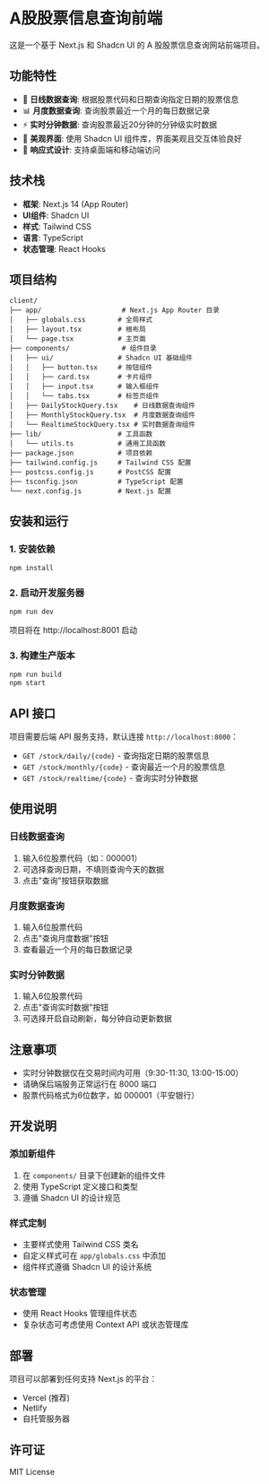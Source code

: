 # A股股票信息查询前端

这是一个基于 Next.js 和 Shadcn UI 的 A 股股票信息查询网站前端项目。

## 功能特性

- 📅 **日线数据查询**: 根据股票代码和日期查询指定日期的股票信息
- 📊 **月度数据查询**: 查询股票最近一个月的每日数据记录
- ⚡ **实时分钟数据**: 查询股票最近20分钟的分钟级实时数据
- 🎨 **美观界面**: 使用 Shadcn UI 组件库，界面美观且交互体验良好
- 📱 **响应式设计**: 支持桌面端和移动端访问

## 技术栈

- **框架**: Next.js 14 (App Router)
- **UI组件**: Shadcn UI
- **样式**: Tailwind CSS
- **语言**: TypeScript
- **状态管理**: React Hooks

## 项目结构

```
client/
├── app/                    # Next.js App Router 目录
│   ├── globals.css        # 全局样式
│   ├── layout.tsx         # 根布局
│   └── page.tsx           # 主页面
├── components/             # 组件目录
│   ├── ui/                # Shadcn UI 基础组件
│   │   ├── button.tsx     # 按钮组件
│   │   ├── card.tsx       # 卡片组件
│   │   ├── input.tsx      # 输入框组件
│   │   └── tabs.tsx       # 标签页组件
│   ├── DailyStockQuery.tsx    # 日线数据查询组件
│   ├── MonthlyStockQuery.tsx  # 月度数据查询组件
│   └── RealtimeStockQuery.tsx # 实时数据查询组件
├── lib/                   # 工具函数
│   └── utils.ts           # 通用工具函数
├── package.json           # 项目依赖
├── tailwind.config.js     # Tailwind CSS 配置
├── postcss.config.js      # PostCSS 配置
├── tsconfig.json          # TypeScript 配置
└── next.config.js         # Next.js 配置
```

## 安装和运行

### 1. 安装依赖

```bash
npm install
```

### 2. 启动开发服务器

```bash
npm run dev
```

项目将在 http://localhost:8001 启动

### 3. 构建生产版本

```bash
npm run build
npm start
```

## API 接口

项目需要后端 API 服务支持，默认连接 `http://localhost:8000`：

- `GET /stock/daily/{code}` - 查询指定日期的股票信息
- `GET /stock/monthly/{code}` - 查询最近一个月的股票信息
- `GET /stock/realtime/{code}` - 查询实时分钟数据

## 使用说明

### 日线数据查询
1. 输入6位股票代码（如：000001）
2. 可选择查询日期，不填则查询今天的数据
3. 点击"查询"按钮获取数据

### 月度数据查询
1. 输入6位股票代码
2. 点击"查询月度数据"按钮
3. 查看最近一个月的每日数据记录

### 实时分钟数据
1. 输入6位股票代码
2. 点击"查询实时数据"按钮
3. 可选择开启自动刷新，每分钟自动更新数据

## 注意事项

- 实时分钟数据仅在交易时间内可用（9:30-11:30, 13:00-15:00）
- 请确保后端服务正常运行在 8000 端口
- 股票代码格式为6位数字，如 000001（平安银行）

## 开发说明

### 添加新组件
1. 在 `components/` 目录下创建新的组件文件
2. 使用 TypeScript 定义接口和类型
3. 遵循 Shadcn UI 的设计规范

### 样式定制
- 主要样式使用 Tailwind CSS 类名
- 自定义样式可在 `app/globals.css` 中添加
- 组件样式遵循 Shadcn UI 的设计系统

### 状态管理
- 使用 React Hooks 管理组件状态
- 复杂状态可考虑使用 Context API 或状态管理库

## 部署

项目可以部署到任何支持 Next.js 的平台：

- Vercel (推荐)
- Netlify
- 自托管服务器

## 许可证

MIT License
